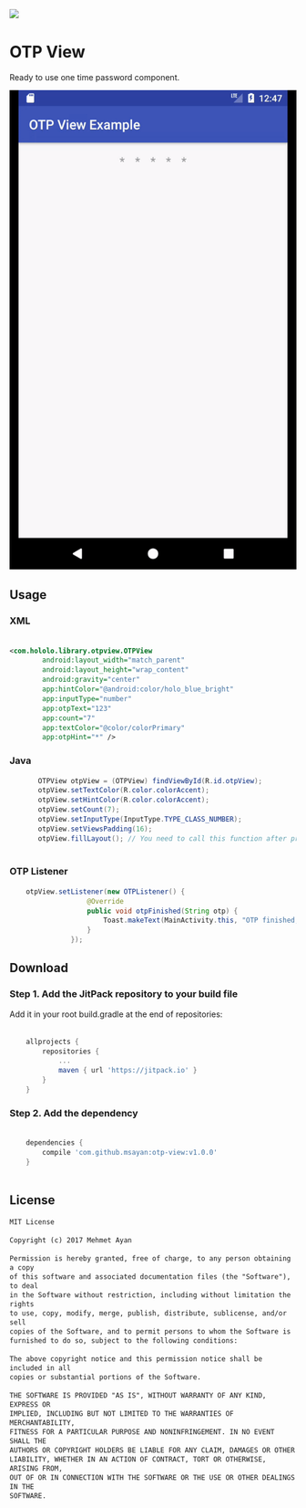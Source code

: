 [![](https://jitpack.io/#msayan/otp-view.svg)](https://jitpack.io/#msayan/otp-view)

# OTP View

Ready to use one time password component.

![sample_video](assets/demo.gif)

## Usage

### XML

```xml

<com.hololo.library.otpview.OTPView
        android:layout_width="match_parent"
        android:layout_height="wrap_content"
        android:gravity="center"
        app:hintColor="@android:color/holo_blue_bright"
        app:inputType="number"
        app:otpText="123"
        app:count="7"
        app:textColor="@color/colorPrimary"
        app:otpHint="*" />

```

### Java
```java
       OTPView otpView = (OTPView) findViewById(R.id.otpView);
       otpView.setTextColor(R.color.colorAccent);
       otpView.setHintColor(R.color.colorAccent);
       otpView.setCount(7);
       otpView.setInputType(InputType.TYPE_CLASS_NUMBER);
       otpView.setViewsPadding(16);
       otpView.fillLayout(); // You need to call this function after programmatically changes
   
```

### OTP Listener
```java
    otpView.setListener(new OTPListener() {
                   @Override
                   public void otpFinished(String otp) {
                       Toast.makeText(MainActivity.this, "OTP finished, the otp is " + otp, Toast.LENGTH_SHORT).show();
                   }
               });
```

## Download

### Step 1. Add the JitPack repository to your build file

Add it in your root build.gradle at the end of repositories:

```groovy

	allprojects {
		repositories {
			...
			maven { url 'https://jitpack.io' }
		}
	}
```

### Step 2. Add the dependency

```groovy

	dependencies {
		compile 'com.github.msayan:otp-view:v1.0.0'
	}
  
```

## License

    MIT License
    
    Copyright (c) 2017 Mehmet Ayan
    
    Permission is hereby granted, free of charge, to any person obtaining a copy
    of this software and associated documentation files (the "Software"), to deal
    in the Software without restriction, including without limitation the rights
    to use, copy, modify, merge, publish, distribute, sublicense, and/or sell
    copies of the Software, and to permit persons to whom the Software is
    furnished to do so, subject to the following conditions:
    
    The above copyright notice and this permission notice shall be included in all
    copies or substantial portions of the Software.
    
    THE SOFTWARE IS PROVIDED "AS IS", WITHOUT WARRANTY OF ANY KIND, EXPRESS OR
    IMPLIED, INCLUDING BUT NOT LIMITED TO THE WARRANTIES OF MERCHANTABILITY,
    FITNESS FOR A PARTICULAR PURPOSE AND NONINFRINGEMENT. IN NO EVENT SHALL THE
    AUTHORS OR COPYRIGHT HOLDERS BE LIABLE FOR ANY CLAIM, DAMAGES OR OTHER
    LIABILITY, WHETHER IN AN ACTION OF CONTRACT, TORT OR OTHERWISE, ARISING FROM,
    OUT OF OR IN CONNECTION WITH THE SOFTWARE OR THE USE OR OTHER DEALINGS IN THE
    SOFTWARE.